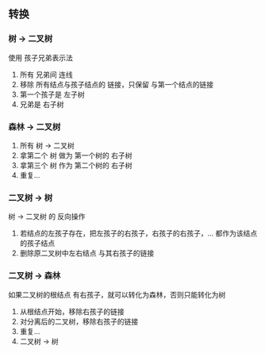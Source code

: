 ##  转换
###   树 -> 二叉树
使用 孩子兄弟表示法 

1. 所有 兄弟间 连线
2. 移除 所有结点与孩子结点的 链接，只保留 与第一个结点的链接
3. 第一个孩子是 左子树
4. 兄弟是 右子树



###   森林 -> 二叉树

1. 所有 树 -> 二叉树
2. 拿第二个 树 做为 第一个树的 右子树
3. 拿第三个 树 作为 第二个树的 右子树
4. 重复... 



###   二叉树 -> 树
树 -> 二叉树 的 反向操作 

1. 若结点的左孩子存在，把左孩子的右孩子，右孩子的右孩子，... 都作为该结点的孩子结点
2. 删除原二叉树中左右结点 与其右孩子的链接 



###   二叉树 -> 森林
如果二叉树的根结点 有右孩子，就可以转化为森林，否则只能转化为树

1. 从根结点开始，移除右孩子的链接
2. 对分离后的二叉树，移除右孩子的链接 
3. 重复... 
4. 二叉树 -> 树 
